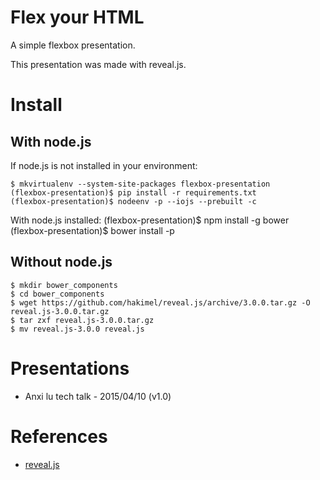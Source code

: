 # Flex your HTML

A simple flexbox presentation.

This presentation was made with reveal.js.

# Install

## With node.js

If node.js is not installed in your environment:

    $ mkvirtualenv --system-site-packages flexbox-presentation
    (flexbox-presentation)$ pip install -r requirements.txt
    (flexbox-presentation)$ nodeenv -p --iojs --prebuilt -c

With node.js installed:
    (flexbox-presentation)$ npm install -g bower
    (flexbox-presentation)$ bower install -p

## Without node.js

    $ mkdir bower_components
    $ cd bower_components
    $ wget https://github.com/hakimel/reveal.js/archive/3.0.0.tar.gz -O reveal.js-3.0.0.tar.gz
    $ tar zxf reveal.js-3.0.0.tar.gz
    $ mv reveal.js-3.0.0 reveal.js


# Presentations

* Anxi lu tech talk - 2015/04/10 (v1.0)

# References

* [reveal.js](https://github.com/hakimel/reveal.js)
